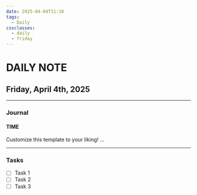 ```yaml
---
date: 2025-04-04T11:10
tags:
  - Daily
cssclasses:
  - daily
  - friday
---
```

# DAILY NOTE
## Friday, April 4th, 2025
***
### Journal
#### TIME
Customize this template to your liking!
...
***
### Tasks
- [ ] Task 1
- [ ] Task 2
- [ ] Task 3
